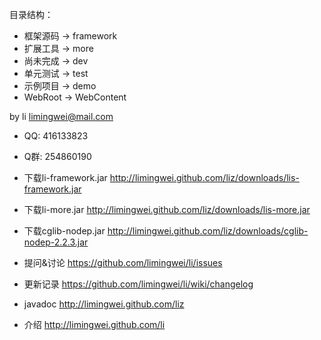 目录结构：
* 框架源码 -> framework
* 扩展工具 -> more
* 尚未完成 -> dev
* 单元测试 -> test
* 示例项目 -> demo
* WebRoot -> WebContent

by li limingwei@mail.com
* QQ: 416133823
* Q群: 254860190

* 下载li-framework.jar http://limingwei.github.com/liz/downloads/lis-framework.jar
* 下载li-more.jar http://limingwei.github.com/liz/downloads/lis-more.jar
* 下载cglib-nodep.jar http://limingwei.github.com/liz/downloads/cglib-nodep-2.2.3.jar

* 提问&讨论   https://github.com/limingwei/li/issues
* 更新记录   https://github.com/limingwei/li/wiki/changelog
* javadoc http://limingwei.github.com/liz
* 介绍 http://limingwei.github.com/li